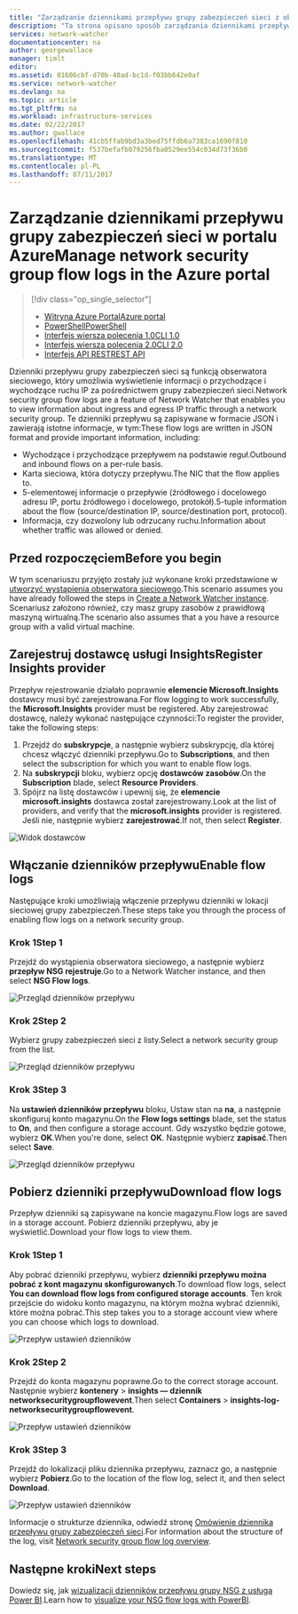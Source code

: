 ```yaml
---
title: "Zarządzanie dziennikami przepływu grupy zabezpieczeń sieci z obserwatora sieciowego Azure | Dokumentacja firmy Microsoft"
description: "Ta strona opisano sposób zarządzania dziennikami przepływu sieciowej grupy zabezpieczeń w obserwatora sieciowego Azure"
services: network-watcher
documentationcenter: na
author: georgewallace
manager: timlt
editor: 
ms.assetid: 01606cbf-d70b-40ad-bc1d-f03bb642e0af
ms.service: network-watcher
ms.devlang: na
ms.topic: article
ms.tgt_pltfrm: na
ms.workload: infrastructure-services
ms.date: 02/22/2017
ms.author: gwallace
ms.openlocfilehash: 41cb5ffab9bd3a3bed75ffdb6a7383ca1690f810
ms.sourcegitcommit: f537befafb079256fba0529ee554c034d73f36b0
ms.translationtype: MT
ms.contentlocale: pl-PL
ms.lasthandoff: 07/11/2017
---
```

# <a name="manage-network-security-group-flow-logs-in-the-azure-portal"></a><span data-ttu-id="8fc04-103">Zarządzanie dziennikami przepływu grupy zabezpieczeń sieci w portalu Azure</span><span class="sxs-lookup"><span data-stu-id="8fc04-103">Manage network security group flow logs in the Azure portal</span></span>

> [!div class="op_single_selector"]
> - [<span data-ttu-id="8fc04-104">Witryna Azure Portal</span><span class="sxs-lookup"><span data-stu-id="8fc04-104">Azure portal</span></span>](network-watcher-nsg-flow-logging-portal.md)
> - [<span data-ttu-id="8fc04-105">PowerShell</span><span class="sxs-lookup"><span data-stu-id="8fc04-105">PowerShell</span></span>](network-watcher-nsg-flow-logging-powershell.md)
> - [<span data-ttu-id="8fc04-106">Interfejs wiersza polecenia 1.0</span><span class="sxs-lookup"><span data-stu-id="8fc04-106">CLI 1.0</span></span>](network-watcher-nsg-flow-logging-cli-nodejs.md)
> - [<span data-ttu-id="8fc04-107">Interfejs wiersza polecenia 2.0</span><span class="sxs-lookup"><span data-stu-id="8fc04-107">CLI 2.0</span></span>](network-watcher-nsg-flow-logging-cli.md)
> - [<span data-ttu-id="8fc04-108">Interfejs API REST</span><span class="sxs-lookup"><span data-stu-id="8fc04-108">REST API</span></span>](network-watcher-nsg-flow-logging-rest.md)

<span data-ttu-id="8fc04-109">Dzienniki przepływu grupy zabezpieczeń sieci są funkcją obserwatora sieciowego, który umożliwia wyświetlenie informacji o przychodzące i wychodzące ruchu IP za pośrednictwem grupy zabezpieczeń sieci.</span><span class="sxs-lookup"><span data-stu-id="8fc04-109">Network security group flow logs are a feature of Network Watcher that enables you to view information about ingress and egress IP traffic through a network security group.</span></span> <span data-ttu-id="8fc04-110">Te dzienniki przepływu są zapisywane w formacie JSON i zawierają istotne informacje, w tym:</span><span class="sxs-lookup"><span data-stu-id="8fc04-110">These flow logs are written in JSON format and provide important information, including:</span></span> 

- <span data-ttu-id="8fc04-111">Wychodzące i przychodzące przepływem na podstawie reguł.</span><span class="sxs-lookup"><span data-stu-id="8fc04-111">Outbound and inbound flows on a per-rule basis.</span></span>
- <span data-ttu-id="8fc04-112">Karta sieciowa, która dotyczy przepływu.</span><span class="sxs-lookup"><span data-stu-id="8fc04-112">The NIC that the flow applies to.</span></span>
- <span data-ttu-id="8fc04-113">5-elementowej informacje o przepływie (źródłowego i docelowego adresu IP, portu źródłowego i docelowego, protokół).</span><span class="sxs-lookup"><span data-stu-id="8fc04-113">5-tuple information about the flow (source/destination IP, source/destination port, protocol).</span></span>
- <span data-ttu-id="8fc04-114">Informacja, czy dozwolony lub odrzucany ruchu.</span><span class="sxs-lookup"><span data-stu-id="8fc04-114">Information about whether traffic was allowed or denied.</span></span>

## <a name="before-you-begin"></a><span data-ttu-id="8fc04-115">Przed rozpoczęciem</span><span class="sxs-lookup"><span data-stu-id="8fc04-115">Before you begin</span></span>

<span data-ttu-id="8fc04-116">W tym scenariuszu przyjęto zostały już wykonane kroki przedstawione w [utworzyć wystąpienia obserwatora sieciowego](network-watcher-create.md).</span><span class="sxs-lookup"><span data-stu-id="8fc04-116">This scenario assumes you have already followed the steps in [Create a Network Watcher instance](network-watcher-create.md).</span></span> <span data-ttu-id="8fc04-117">Scenariusz założono również, czy masz grupy zasobów z prawidłową maszyną wirtualną.</span><span class="sxs-lookup"><span data-stu-id="8fc04-117">The scenario also assumes that a you have a resource group with a valid virtual machine.</span></span>

## <a name="register-insights-provider"></a><span data-ttu-id="8fc04-118">Zarejestruj dostawcę usługi Insights</span><span class="sxs-lookup"><span data-stu-id="8fc04-118">Register Insights provider</span></span>

<span data-ttu-id="8fc04-119">Przepływ rejestrowanie działało poprawnie **elemencie Microsoft.Insights** dostawcy musi być zarejestrowana.</span><span class="sxs-lookup"><span data-stu-id="8fc04-119">For flow logging to work successfully, the **Microsoft.Insights** provider must be registered.</span></span> <span data-ttu-id="8fc04-120">Aby zarejestrować dostawcę, należy wykonać następujące czynności:</span><span class="sxs-lookup"><span data-stu-id="8fc04-120">To register the provider, take the following steps:</span></span> 

1. <span data-ttu-id="8fc04-121">Przejdź do **subskrypcje**, a następnie wybierz subskrypcję, dla której chcesz włączyć dzienniki przepływu.</span><span class="sxs-lookup"><span data-stu-id="8fc04-121">Go to **Subscriptions**, and then select the subscription for which you want to enable flow logs.</span></span> 
2. <span data-ttu-id="8fc04-122">Na **subskrypcji** bloku, wybierz opcję **dostawców zasobów**.</span><span class="sxs-lookup"><span data-stu-id="8fc04-122">On the **Subscription** blade, select **Resource Providers**.</span></span> 
3. <span data-ttu-id="8fc04-123">Spójrz na listę dostawców i upewnij się, że **elemencie microsoft.insights** dostawca został zarejestrowany.</span><span class="sxs-lookup"><span data-stu-id="8fc04-123">Look at the list of providers, and verify that the **microsoft.insights** provider is registered.</span></span> <span data-ttu-id="8fc04-124">Jeśli nie, następnie wybierz **zarejestrować**.</span><span class="sxs-lookup"><span data-stu-id="8fc04-124">If not, then select **Register**.</span></span>

![Widok dostawców][providers]

## <a name="enable-flow-logs"></a><span data-ttu-id="8fc04-126">Włączanie dzienników przepływu</span><span class="sxs-lookup"><span data-stu-id="8fc04-126">Enable flow logs</span></span>

<span data-ttu-id="8fc04-127">Następujące kroki umożliwiają włączenie przepływu dzienniki w lokacji sieciowej grupy zabezpieczeń.</span><span class="sxs-lookup"><span data-stu-id="8fc04-127">These steps take you through the process of enabling flow logs on a network security group.</span></span>

### <a name="step-1"></a><span data-ttu-id="8fc04-128">Krok 1</span><span class="sxs-lookup"><span data-stu-id="8fc04-128">Step 1</span></span>

<span data-ttu-id="8fc04-129">Przejdź do wystąpienia obserwatora sieciowego, a następnie wybierz **przepływ NSG rejestruje**.</span><span class="sxs-lookup"><span data-stu-id="8fc04-129">Go to a Network Watcher instance, and then select **NSG Flow logs**.</span></span>

![Przegląd dzienników przepływu][1]

### <a name="step-2"></a><span data-ttu-id="8fc04-131">Krok 2</span><span class="sxs-lookup"><span data-stu-id="8fc04-131">Step 2</span></span>

<span data-ttu-id="8fc04-132">Wybierz grupy zabezpieczeń sieci z listy.</span><span class="sxs-lookup"><span data-stu-id="8fc04-132">Select a network security group from the list.</span></span>

![Przegląd dzienników przepływu][2]

### <a name="step-3"></a><span data-ttu-id="8fc04-134">Krok 3</span><span class="sxs-lookup"><span data-stu-id="8fc04-134">Step 3</span></span> 

<span data-ttu-id="8fc04-135">Na **ustawień dzienników przepływu** bloku, Ustaw stan na **na**, a następnie skonfiguruj konto magazynu.</span><span class="sxs-lookup"><span data-stu-id="8fc04-135">On the **Flow logs settings** blade, set the status to **On**, and then configure a storage account.</span></span>  <span data-ttu-id="8fc04-136">Gdy wszystko będzie gotowe, wybierz **OK**.</span><span class="sxs-lookup"><span data-stu-id="8fc04-136">When you're done, select **OK**.</span></span> <span data-ttu-id="8fc04-137">Następnie wybierz **zapisać**.</span><span class="sxs-lookup"><span data-stu-id="8fc04-137">Then select **Save**.</span></span>

![Przegląd dzienników przepływu][3]

## <a name="download-flow-logs"></a><span data-ttu-id="8fc04-139">Pobierz dzienniki przepływu</span><span class="sxs-lookup"><span data-stu-id="8fc04-139">Download flow logs</span></span>

<span data-ttu-id="8fc04-140">Przepływ dzienniki są zapisywane na koncie magazynu.</span><span class="sxs-lookup"><span data-stu-id="8fc04-140">Flow logs are saved in a storage account.</span></span> <span data-ttu-id="8fc04-141">Pobierz dzienniki przepływu, aby je wyświetlić.</span><span class="sxs-lookup"><span data-stu-id="8fc04-141">Download your flow logs to view them.</span></span>

### <a name="step-1"></a><span data-ttu-id="8fc04-142">Krok 1</span><span class="sxs-lookup"><span data-stu-id="8fc04-142">Step 1</span></span>

<span data-ttu-id="8fc04-143">Aby pobrać dzienniki przepływu, wybierz **dzienniki przepływu można pobrać z kont magazynu skonfigurowanych**.</span><span class="sxs-lookup"><span data-stu-id="8fc04-143">To download flow logs, select **You can download flow logs from configured storage accounts**.</span></span> <span data-ttu-id="8fc04-144">Ten krok przejście do widoku konto magazynu, na którym można wybrać dzienniki, które można pobrać.</span><span class="sxs-lookup"><span data-stu-id="8fc04-144">This step takes you to a storage account view where you can choose which logs to download.</span></span>

![Przepływ ustawień dzienników][4]

### <a name="step-2"></a><span data-ttu-id="8fc04-146">Krok 2</span><span class="sxs-lookup"><span data-stu-id="8fc04-146">Step 2</span></span>

<span data-ttu-id="8fc04-147">Przejdź do konta magazynu poprawne.</span><span class="sxs-lookup"><span data-stu-id="8fc04-147">Go to the correct storage account.</span></span> <span data-ttu-id="8fc04-148">Następnie wybierz **kontenery** > **insights — dziennik networksecuritygroupflowevent**.</span><span class="sxs-lookup"><span data-stu-id="8fc04-148">Then select **Containers** > **insights-log-networksecuritygroupflowevent**.</span></span>

![Przepływ ustawień dzienników][5]

### <a name="step-3"></a><span data-ttu-id="8fc04-150">Krok 3</span><span class="sxs-lookup"><span data-stu-id="8fc04-150">Step 3</span></span>

<span data-ttu-id="8fc04-151">Przejdź do lokalizacji pliku dziennika przepływu, zaznacz go, a następnie wybierz **Pobierz**.</span><span class="sxs-lookup"><span data-stu-id="8fc04-151">Go to the location of the flow log, select it, and then select **Download**.</span></span>

![Przepływ ustawień dzienników][6]

<span data-ttu-id="8fc04-153">Informacje o strukturze dziennika, odwiedź stronę [Omówienie dziennika przepływu grupy zabezpieczeń sieci](network-watcher-nsg-flow-logging-overview.md).</span><span class="sxs-lookup"><span data-stu-id="8fc04-153">For information about the structure of the log, visit [Network security group flow log overview](network-watcher-nsg-flow-logging-overview.md).</span></span>

## <a name="next-steps"></a><span data-ttu-id="8fc04-154">Następne kroki</span><span class="sxs-lookup"><span data-stu-id="8fc04-154">Next steps</span></span>

<span data-ttu-id="8fc04-155">Dowiedz się, jak [wizualizacji dzienników przepływu grupy NSG z usługą Power BI](network-watcher-visualize-nsg-flow-logs-power-bi.md).</span><span class="sxs-lookup"><span data-stu-id="8fc04-155">Learn how to [visualize your NSG flow logs with PowerBI](network-watcher-visualize-nsg-flow-logs-power-bi.md).</span></span>

<!-- Image references -->
[1]: ./media/network-watcher-nsg-flow-logging-portal/figure1.png
[2]: ./media/network-watcher-nsg-flow-logging-portal/figure2.png
[3]: ./media/network-watcher-nsg-flow-logging-portal/figure3.png
[4]: ./media/network-watcher-nsg-flow-logging-portal/figure4.png
[5]: ./media/network-watcher-nsg-flow-logging-portal/figure5.png
[6]: ./media/network-watcher-nsg-flow-logging-portal/figure6.png
[providers]: ./media/network-watcher-nsg-flow-logging-portal/providers.png
